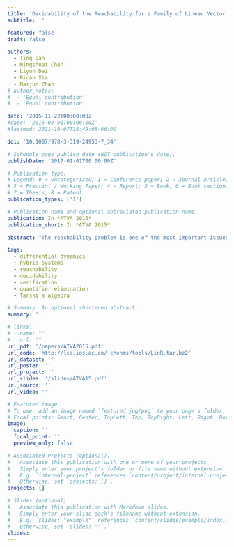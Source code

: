 ```yaml
---
title: 'Decidability of the Reachability for a Family of Linear Vector Fields'
subtitle: ''

featured: false
draft: false

authors:
  - Ting Gan
  - Mingshuai Chen
  - Liyun Dai
  - Bican Xia
  - Naijun Zhan
# author_notes:
#  - 'Equal contribution'
#  - 'Equal contribution'

date: '2015-11-22T00:00:00Z'
#date: '2015-09-01T00:00:00Z'
#lastmod: 2021-10-07T18:49:05-06:00

doi: '10.1007/978-3-319-24953-7_34'

# Schedule page publish date (NOT publication's date).
publishDate: '2017-01-01T00:00:00Z'

# Publication type.
# Legend: 0 = Uncategorized; 1 = Conference paper; 2 = Journal article;
# 3 = Preprint / Working Paper; 4 = Report; 5 = Book; 6 = Book section;
# 7 = Thesis; 8 = Patent
publication_types: ['1']

# Publication name and optional abbreviated publication name.
publication: In *ATVA 2015*
publication_short: In *ATVA 2015*

abstract: "The reachability problem is one of the most important issues in the verification of hybrid systems. Computing the reachable sets of differential equations is difficult, although computing the reachable sets of finite state machines is well developed. Hence, it is not surprising that the reachability of most of hybrid systems is undecidable. In this paper, we identify a family of vector fields and show its reachability problem is decidable. The family consists of all vector fields whose state parts are linear, while input parts are non-linear, possibly with exponential expressions. Such vector fields are commonly used in practice.To the best of our knowledge, the family is one of the most expressive families of vector fields with a decidable reachability problem.The decidability is achieved by proving the decidability of the extension of Tarski's algebra with some specific exponential functions, which has been proved by Strzeboński. In this paper, we propose another decision procedure, which is more efficient when all constraints are open sets. The experimental results indicate the efficiency of our approach, even better than existing approaches based on approximation and numeric computation in general."

tags:
  - differential dynamics
  - hybrid systems
  - reachability
  - decidability
  - verification
  - quantifier elimination
  - Tarski's algebra

# Summary. An optional shortened abstract.
summary: ''

# links:
# - name: ""
#   url: ""
url_pdf: '/papers/ATVA2015.pdf'
url_code: 'http://lcs.ios.ac.cn/~chenms/tools/LinR.tar.bz2'
url_dataset: ''
url_poster: ''
url_project: ''
url_slides: '/slides/ATVA15.pdf'
url_source: ''
url_video: ''

# Featured image
# To use, add an image named `featured.jpg/png` to your page's folder.
# Focal points: Smart, Center, TopLeft, Top, TopRight, Left, Right, BottomLeft, Bottom, BottomRight.
image:
  caption: ''
  focal_point: ''
  preview_only: false

# Associated Projects (optional).
#   Associate this publication with one or more of your projects.
#   Simply enter your project's folder or file name without extension.
#   E.g. `internal-project` references `content/project/internal-project/index.md`.
#   Otherwise, set `projects: []`.
projects: []

# Slides (optional).
#   Associate this publication with Markdown slides.
#   Simply enter your slide deck's filename without extension.
#   E.g. `slides: "example"` references `content/slides/example/index.md`.
#   Otherwise, set `slides: ""`.
slides:
---
```


<!-- {{% callout note %}}
Click the _Cite_ button above to demo the feature to enable visitors to import publication metadata into their reference management software.
{{% /callout %}} -->
